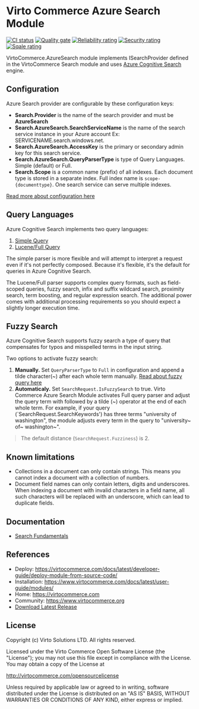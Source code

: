# Virto Commerce Azure Search Module

[![CI status](https://github.com/VirtoCommerce/vc-module-azure-search/workflows/Module%20CI/badge.svg?branch=dev)](https://github.com/VirtoCommerce/vc-module-azure-search/actions?query=workflow%3A"Module+CI") [![Quality gate](https://sonarcloud.io/api/project_badges/measure?project=VirtoCommerce_vc-module-azure-search&metric=alert_status&branch=dev)](https://sonarcloud.io/dashboard?id=VirtoCommerce_vc-module-azure-search) [![Reliability rating](https://sonarcloud.io/api/project_badges/measure?project=VirtoCommerce_vc-module-azure-search&metric=reliability_rating&branch=dev)](https://sonarcloud.io/dashboard?id=VirtoCommerce_vc-module-azure-search) [![Security rating](https://sonarcloud.io/api/project_badges/measure?project=VirtoCommerce_vc-module-azure-search&metric=security_rating&branch=dev)](https://sonarcloud.io/dashboard?id=VirtoCommerce_vc-module-azure-search) [![Sqale rating](https://sonarcloud.io/api/project_badges/measure?project=VirtoCommerce_vc-module-azure-search&metric=sqale_rating&branch=dev)](https://sonarcloud.io/dashboard?id=VirtoCommerce_vc-module-azure-search)

VirtoCommerce.AzureSearch module implements ISearchProvider defined in the VirtoCommerce Search module and uses <a href="https://azure.microsoft.com/en-us/services/search/" target="_blank">Azure Cognitive Search</a> engine.

## Configuration
Azure Search provider are configurable by these configuration keys:

* **Search.Provider** is the name of the search provider and must be **AzureSearch**
* **Search.AzureSearch.SearchServiceName** is the name of the search service instance in your Azure account Ex: SERVICENAME.search.windows.net.
* **Search.AzureSearch.AccessKey** is the primary or secondary admin key for this search service.
* **Search.AzureSearch.QueryParserType** is type of Query Languages. Simple (default) or Full.
* **Search.Scope** is a common name (prefix) of all indexes. Each document type is stored in a separate index. Full index name is `scope-{documenttype}`. One search service can serve multiple indexes.


[Read more about configuration here](https://virtocommerce.com/docs/user-guide/configuration-settings/)

## Query Languages

Azure Cognitive Search implements two query languages:
1. [Simple Query](https://learn.microsoft.com/en-us/azure/search/query-simple-syntax)
2. [Lucene/Full Query](https://learn.microsoft.com/en-us/azure/search/search-query-lucene-examples)

The simple parser is more flexible and will attempt to interpret a request even if it's not perfectly composed.
Because it's flexible, it's the default for queries in Azure Cognitive Search.

The Lucene/Full parser supports complex query formats, such as field-scoped queries, fuzzy search, infix and suffix wildcard search, proximity search, term boosting, and regular expression search.
The additional power comes with additional processing requirements so you should expect a slightly longer execution time. 


## Fuzzy Search

Azure Cognitive Search supports fuzzy search a type of query that compensates for typos and misspelled terms in the input string.

Two options to activate fuzzy search:
1. **Manually.** Set `QueryParserType` to `Full` in configuration and append a tilde character(~) after each whole term manually. [Read about fuzzy query here](https://learn.microsoft.com/en-us/azure/search/search-query-fuzzy)
2. **Automaticaly.** Set `SearchRequest.IsFuzzySearch` to true. Virto Commerce Azure Search Module activates Full query parser and adjust the query term with followed by a tilde (~) operator at the end of each whole term.
For example, if your query (`SearchRequest.SearchKeywords') has three terms "university of washington", the module adjusts every term in the query to "university~ of~ washington~".

> The default distance (`SearchRequest.Fuzziness`) is 2. 

## Known limitations

* Collections in a document can only contain strings. This means you cannot index a document with a collection of numbers.
* Document field names can only contain letters, digits and underscores. When indexing a document with invalid characters in a field name, all such characters will be replaced with an underscore, which can lead to duplicate fields.

## Documentation

* [Search Fundamentals](https://virtocommerce.com/docs/fundamentals/search/)

## References

* Deploy: https://virtocommerce.com/docs/latest/developer-guide/deploy-module-from-source-code/
* Installation: https://www.virtocommerce.com/docs/latest/user-guide/modules/
* Home: https://virtocommerce.com
* Community: https://www.virtocommerce.org
* [Download Latest Release](https://github.com/VirtoCommerce/vc-module-catalog/releases/latest)

## License

Copyright (c) Virto Solutions LTD.  All rights reserved.

Licensed under the Virto Commerce Open Software License (the "License"); you
may not use this file except in compliance with the License. You may
obtain a copy of the License at

http://virtocommerce.com/opensourcelicense

Unless required by applicable law or agreed to in writing, software
distributed under the License is distributed on an "AS IS" BASIS,
WITHOUT WARRANTIES OR CONDITIONS OF ANY KIND, either express or
implied.
